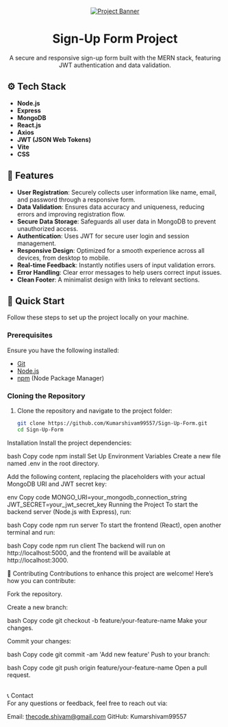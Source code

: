 <div align="center">
  <br />
  <a href="https://github.com/Kumarshivam99557/Sign-Up-Form" target="_blank">
    <img src="" alt="Project Banner" />
  </a>
  <br />

  # Sign-Up Form Project

  A secure and responsive sign-up form built with the MERN stack, featuring JWT authentication and data validation.
</div>

## ⚙️ Tech Stack

- **Node.js**
- **Express**
- **MongoDB**
- **React.js**
- **Axios**
- **JWT (JSON Web Tokens)**
- **Vite**
- **CSS**

## 🔋 Features

- **User Registration**: Securely collects user information like name, email, and password through a responsive form.
- **Data Validation**: Ensures data accuracy and uniqueness, reducing errors and improving registration flow.
- **Secure Data Storage**: Safeguards all user data in MongoDB to prevent unauthorized access.
- **Authentication**: Uses JWT for secure user login and session management.
- **Responsive Design**: Optimized for a smooth experience across all devices, from desktop to mobile.
- **Real-time Feedback**: Instantly notifies users of input validation errors.
- **Error Handling**: Clear error messages to help users correct input issues.
- **Clean Footer**: A minimalist design with links to relevant sections.

## 🤸 Quick Start

Follow these steps to set up the project locally on your machine.

### Prerequisites

Ensure you have the following installed:

- [Git](https://git-scm.com/)
- [Node.js](https://nodejs.org/en)
- [npm](https://www.npmjs.com/) (Node Package Manager)

### Cloning the Repository

1. Clone the repository and navigate to the project folder:

   ```bash
   git clone https://github.com/Kumarshivam99557/Sign-Up-Form.git
   cd Sign-Up-Form

Installation
Install the project dependencies:

bash
Copy code
npm install
Set Up Environment Variables
Create a new file named .env in the root directory.

Add the following content, replacing the placeholders with your actual MongoDB URI and JWT secret key:

env
Copy code
MONGO_URI=your_mongodb_connection_string
JWT_SECRET=your_jwt_secret_key
Running the Project
To start the backend server (Node.js with Express), run:

bash
Copy code
npm run server
To start the frontend (React), open another terminal and run:

bash
Copy code
npm run client
The backend will run on http://localhost:5000, and the frontend will be available at http://localhost:3000.

🤝 Contributing
Contributions to enhance this project are welcome! Here’s how you can contribute:

Fork the repository.

Create a new branch:

bash
Copy code
git checkout -b feature/your-feature-name
Make your changes.

Commit your changes:

bash
Copy code
git commit -am 'Add new feature'
Push to your branch:

bash
Copy code
git push origin feature/your-feature-name
Open a pull request.

<br>📞 Contact </br>
For any questions or feedback, feel free to reach out via:

Email: thecode.shivam@gmail.com
GitHub: Kumarshivam99557

